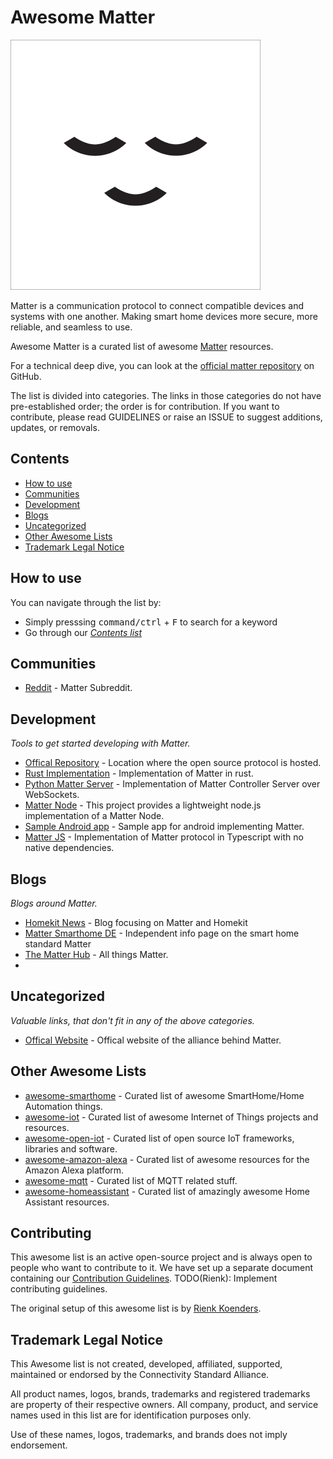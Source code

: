 # Awesome Matter
<!--lint disable double-link-->

<div align="left">
    <img width="400" src="https://raw.githubusercontent.com/rienkkk/awesome-matter/main/awesome_matter_logo.png" alt="Awesome Matter">
</div>

Matter is a communication protocol to connect compatible devices and systems with one another. Making smart home devices more secure, more reliable, and seamless to use.

Awesome Matter is a curated list of awesome
[Matter]([https://www.home-assistant.io](https://csa-iot.org/all-solutions/matter/)) resources.

For a technical deep dive, you can look at the [official matter repository](https://github.com/project-chip/connectedhomeip) on GitHub.

The list is divided into categories. The links in those categories do not have
pre-established order; the order is for contribution. If you want to contribute,
please read GUIDELINES
or raise an ISSUE
to suggest additions, updates, or removals.

## Contents

- [How to use](#how-to-use)
- [Communities](#communities)
- [Development](#development)
- [Blogs](#blogs)
- [Uncategorized](#uncategorized)
- [Other Awesome Lists](#other-awesome-lists)
- [Trademark Legal Notice](#trademark-legal-notice)

## How to use
You can navigate through the list by:

- Simply presssing <kbd>command/ctrl</kbd> + <kbd>F</kbd> to search for a keyword
- Go through our [_Contents list_](#contents)
  
## Communities

- [Reddit](https://www.reddit.com/r/MatterProtoco) - Matter Subreddit. 

## Development
_Tools to get started developing with Matter._

- [Offical Repository](https://github.com/project-chip/connectedhomeip) - Location where the open source protocol is hosted.
- [Rust Implementation](https://github.com/project-chip/matter-rs) - Implementation of Matter in rust.
- [Python Matter Server](https://github.com/home-assistant-libs/python-matter-server) - Implementation of Matter Controller Server over WebSockets.
- [Matter Node](https://github.com/project-chip/matternode) - This project provides a lightweight node.js implementation of a Matter Node.
- [Sample Android app](https://github.com/google-home/sample-apps-for-matter-android) - Sample app for android implementing Matter.
- [Matter JS](https://github.com/project-chip/matter.js) - Implementation of Matter protocol in Typescript with no native dependencies.

## Blogs
_Blogs around Matter._

- [Homekit News](https://homekitnews.com/) - Blog focusing on Matter and Homekit
- [Matter Smarthome DE](https://matter-smarthome.de/en/blog-en/) - Independent info page on the smart home standard Matter
- [The Matter Hub](https://thematterhub.com/) - All things Matter.
- 

## Uncategorized
_Valuable links, that don't fit in any of the above categories._

- [Offical Website](https://csa-iot.org/) - Offical website of the alliance behind Matter. 

## Other Awesome Lists

- [awesome-smarthome](https://github.com/pfalcon/awesome-smarthome) - Curated list of awesome SmartHome/Home Automation things.
- [awesome-iot](https://github.com/HQarroum/awesome-iot) - Curated list of awesome Internet of Things projects and resources.
- [awesome-open-iot](https://github.com/Agile-IoT/awesome-open-iot) - Curated list of open source IoT frameworks, libraries and software.
- [awesome-amazon-alexa](https://github.com/miguelmota/awesome-amazon-alexa#readme) - Curated list of awesome resources for the Amazon Alexa platform.
- [awesome-mqtt](https://github.com/hobbyquaker/awesome-mqtt#readme) - Curated list of MQTT related stuff.
- [awesome-homeassistant](https://github.com/frenck/awesome-home-assistant) - Curated list of amazingly awesome Home Assistant resources.

## Contributing

This awesome list is an active open-source project and is always open to
people who want to contribute to it. We have set up a separate document
containing our [Contribution Guidelines](https://github.com/rienkkk/awesome-matter).
TODO(Rienk): Implement contributing guidelines.

The original setup of this awesome list is by [Rienk Koenders](https://twitter.com/RienkKoenders). 

## Trademark Legal Notice

This Awesome list is not created, developed, affiliated, supported, maintained
or endorsed by the Connectivity Standard Alliance.

All product names, logos, brands, trademarks and registered trademarks are
property of their respective owners. All company, product, and service names
used in this list are for identification purposes only.

Use of these names, logos, trademarks, and brands does not imply endorsement.
